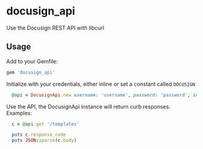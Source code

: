 # docusign_api

Use the Docusign REST API with libcurl

## Usage
Add to your Gemfile:

```ruby
gem 'docusign_api'
```

Initialize with your credentials, either inline or set a constant called `DOCUSIGN`

```ruby
  @api = DocusignApi.new username: 'username', password: 'password', integrator_key: 'abc1234', login_url: 'https://demo.docusign.net/restapi/v2/login_information'
```

Use the API, the DocusignApi instance will return curb responses. Examples:

```ruby
  c = @api.get '/templates'

  puts c.response_code
  puts JSON::parse(c.body)
```
